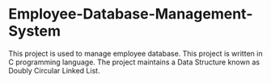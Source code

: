 # Employee-Database-Management-System
This project is used to manage employee database. This project is written in C programming language. The project maintains a Data Structure known as Doubly Circular Linked List.
